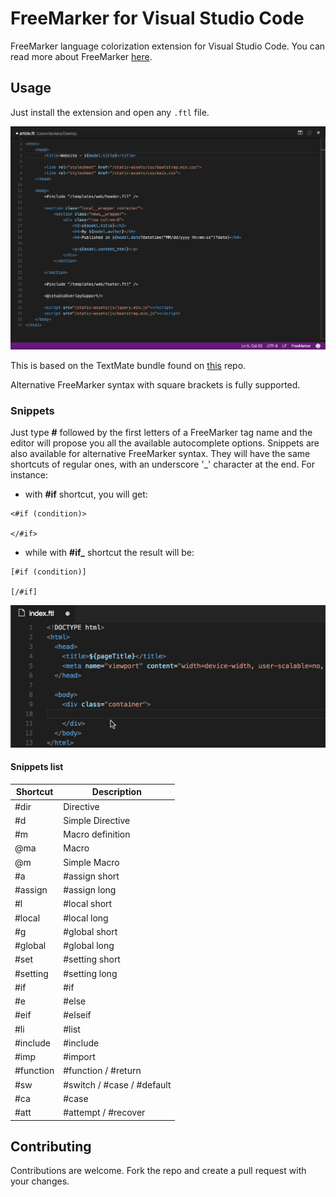 # FreeMarker for Visual Studio Code
FreeMarker language colorization extension for Visual Studio Code. You can read more about FreeMarker [here](http://freemarker.incubator.apache.org/).

## Usage
Just install the extension and open any `.ftl` file.

![FreeMarker Syntax Highlight](/images/vscode-freemarker-syntax.png "FreeMarker Syntax Hightlight")

This is based on the TextMate bundle found on [this](https://github.com/bburbach/textmate-freemarker-bundle) repo.

Alternative FreeMarker syntax with square brackets is fully supported.

### Snippets
Just type **#** followed by the first letters of a FreeMarker tag name and the editor will propose you all the available autocomplete options. Snippets are also available for alternative FreeMarker syntax. They will have the same shortcuts of regular ones, with an underscore '_' character at the end. For instance:
* with **#if** shortcut, you will get:
```freemarker
<#if (condition)>
	
</#if>
```
* while with **#if_** shortcut the result will be:
```freemarker
[#if (condition)]
	
[/#if]
```

![FreeMarker Snippet Example](/images/vs-freemarker-snippet-example.gif "FreeMarker Snippet Example")

#### Snippets list

Shortcut | Description 
---------|---------
\#dir | Directive
\#d | Simple Directive
\#m | Macro definition
@ma | Macro
@m | Simple Macro
\#a | #assign short
\#assign | #assign long
\#l | #local short
\#local | #local long
\#g | #global short
\#global | #global long
\#set | #setting short
\#setting | #setting long
\#if | #if
\#e | #else
\#eif | #elseif
\#li | #list
\#include | #include
\#imp | #import
\#function | #function / #return
\#sw | #switch / #case / #default
\#ca | #case
\#att | #attempt / #recover

## Contributing

Contributions are welcome. Fork the repo and create a pull request with your changes.